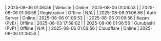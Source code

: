 | 2025-08-06 01:06:56 | Website | Online | 2025-08-06 01:06:53 |
| 2025-08-06 01:06:56 | Registration | Offline | N/A |
| 2025-08-06 01:06:56 | Auth Server | Online | 2025-08-06 01:06:53 |
| 2025-08-06 01:06:56 | Kezan (PvE) | Offline | 2025-08-03 17:58:02 |
| 2025-08-06 01:06:56 | Gurubashi (PvP) | Offline | N/A |
| 2025-08-06 01:06:56 | Cloudflare | Online | 2025-08-06 01:06:53 |
